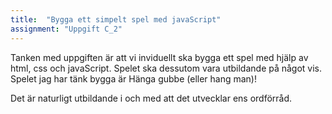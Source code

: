 ```yaml
---
title:  "Bygga ett simpelt spel med javaScript"
assignment: "Uppgift C_2"
---
```


Tanken med uppgiften är att vi inviduellt ska bygga ett spel med hjälp av html, css och javaScript. Spelet ska dessutom vara utbildande på något vis. Spelet jag har tänk bygga är Hänga gubbe (eller hang man)! <!--more-->

Det är naturligt utbildande i och med att det utvecklar ens ordförråd.
